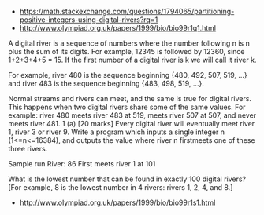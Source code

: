 
* https://math.stackexchange.com/questions/1794065/partitioning-positive-integers-using-digital-rivers?rq=1
* http://www.olympiad.org.uk/papers/1999/bio/bio99r1q1.html

A digital river is a sequence of numbers where the number following n is n plus the sum of its digits. For example, 12345 is followed by 12360, since 1+2+3+4+5 = 15. If the first number of a digital river is k we will call it river k.

For example, river 480 is the sequence beginning {480, 492, 507, 519, ...} and river 483 is the sequence beginning {483, 498, 519, ...}.

Normal streams and rivers can meet, and the same is true for digital rivers. This happens when two digital rivers share some of the same values. For example: river 480 meets river 483 at 519, meets river 507 at 507, and never meets river 481.
1 (a)
[20 marks] 	Every digital river will eventually meet river 1, river 3 or river 9. Write a program which inputs a single integer n (1<=n<=16384), and outputs the value where river n firstmeets one of these three rivers.

Sample run
River: 86
First meets river 1 at 101

What is the lowest number that can be found in exactly 100 digital rivers?
[For example, 8 is the lowest number in 4 rivers: rivers 1, 2, 4, and 8.]

* http://www.olympiad.org.uk/papers/1999/bio/bio99r1s1.html